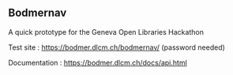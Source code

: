 ## Bodmernav

A quick prototype for the Geneva Open Libraries Hackathon

Test site : https://bodmer.dlcm.ch/bodmernav/  (password needed)

Documentation : https://bodmer.dlcm.ch/docs/api.html
